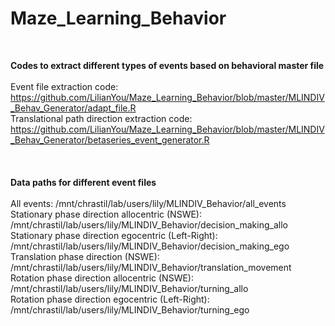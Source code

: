 # Maze_Learning_Behavior 
<Br>
  
**Codes to extract different types of events based on behavioral master file**
<Br>
<Br>
Event file extraction code:
<Br>
https://github.com/LilianYou/Maze_Learning_Behavior/blob/master/MLINDIV_Behav_Generator/adapt_file.R
<Br>
Translational path direction extraction code: https://github.com/LilianYou/Maze_Learning_Behavior/blob/master/MLINDIV_Behav_Generator/betaseries_event_generator.R
<Br>
<Br>
<Br>
<Br>
**Data paths for different event files**
<Br>
<Br>
All events: /mnt/chrastil/lab/users/lily/MLINDIV_Behavior/all_events
<Br>
Stationary phase direction allocentric (NSWE): /mnt/chrastil/lab/users/lily/MLINDIV_Behavior/decision_making_allo
<Br>
Stationary phase direction egocentric (Left-Right): /mnt/chrastil/lab/users/lily/MLINDIV_Behavior/decision_making_ego
<Br>
Translation phase direction (NSWE): /mnt/chrastil/lab/users/lily/MLINDIV_Behavior/translation_movement
<Br>
Rotation phase direction allocentric (NSWE): /mnt/chrastil/lab/users/lily/MLINDIV_Behavior/turning_allo
<Br>
Rotation phase direction egocentric (Left-Right): /mnt/chrastil/lab/users/lily/MLINDIV_Behavior/turning_ego
